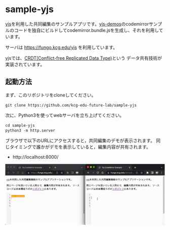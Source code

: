 # sample-yjs

[yjs](https://github.com/yjs/yjs)を利用した共同編集のサンプルアプリです。[yjs-demos](https://github.com/yjs/yjs-demos)のcodemirrorサンプルのコードを独自にビルドしてcodemirror.bundle.jsを生成し、それを利用しています。

サーバは https://fungo.kcg.edu/yjs を利用しています。

yjsでは、[CRDT(Conflict-free Replicated Data Type)](https://hal.inria.fr/hal-00932836/file/CRDTs_SSS-2011.pdf)という
データ共有技術が実装されています。


## 起動方法

まず、このリポジトリをcloneしてください。

```
git clone https://github.com/kcg-edu-future-lab/sample-yjs
```

次に、Python3を使ってwebサーバを立ち上げてください。

```
cd sample-yjs
python3 -m http.server
```

ブラウザで以下のURLにアクセスすると，共同編集のデモが表示されます。
同じタイミングで誰かがデモを表示していると，編集内容が共有されます。

* http://localhost:8000/

![利用イメージ](screenshot.gif)

